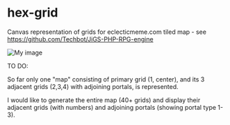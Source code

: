 # hex-grid
Canvas representation of grids for eclecticmeme.com tiled map - see https://github.com/Techbot/JiGS-PHP-RPG-engine

![My image](left23.github.com/hex-grid/hex-grid-grid1.png)

TO DO:

So far only one "map" consisting of primary grid (1, center), and its 3 adjacent grids (2,3,4) with adjoining portals, is represented.

I would like to generate the entire map (40+ grids) and display their adjacent grids (with numbers) and adjoining portals (showing portal type 1-3).